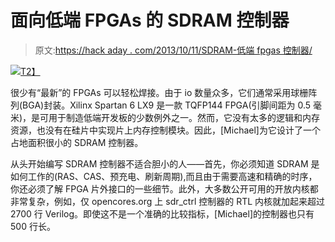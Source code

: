 # 面向低端 FPGAs 的 SDRAM 控制器

> 原文:[https://hack aday . com/2013/10/11/SDRAM-低端 fpgas 控制器/](https://hackaday.com/2013/10/11/sdram-controller-for-low-end-fpgas/)

[![](../Images/10c4c4e59cbea82b95bb30e59bb3d567.png)T2】](http://hackaday.com/wp-content/uploads/2013/10/mc_init.jpg)

很少有“最新”的 FPGAs 可以轻松焊接。由于 io 数量众多，它们通常采用球栅阵列(BGA)封装。Xilinx Spartan 6 LX9 是一款 TQFP144 FPGA(引脚间距为 0.5 毫米)，是可用于制造低端开发板的少数例外之一。然而，它没有太多的逻辑和内存资源，也没有在硅片中实现片上内存控制模块。因此，[Michael]为它设计了一个占地面积很小的 SDRAM 控制器。

从头开始编写 SDRAM 控制器不适合胆小的人——首先，你必须知道 SDRAM 是如何工作的(RAS、CAS、预充电、刷新周期),而且由于需要高速和精确的时序，你还必须了解 FPGA 片外接口的一些细节。此外，大多数公开可用的开放内核都非常复杂，例如，仅 opencores.org 上 sdr_ctrl 控制器的 RTL 内核就加起来超过 2700 行 Verilog。即使这不是一个准确的比较指标，[Michael]的控制器也只有 500 行长。